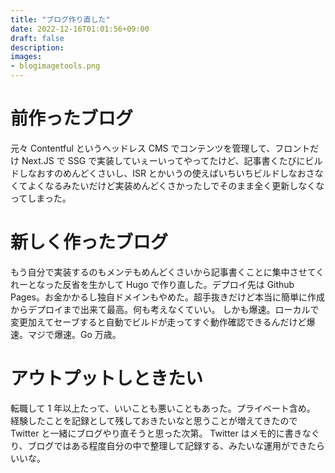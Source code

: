 ```yaml
---
title: "ブログ作り直した"
date: 2022-12-16T01:01:56+09:00
draft: false
description: 
images:
- blogimagetools.png
---
```


# 前作ったブログ

元々 Contentful というヘッドレス CMS でコンテンツを管理して、フロントだけ Next.JS で SSG で実装していぇーいってやってたけど、記事書くたびにビルドしなおすのめんどくさいし、ISR
とかいうの使えばいちいちビルドしなおさなくてよくなるみたいだけど実装めんどくさかったしでそのまま全く更新しなくなってしまった。

# 新しく作ったブログ

もう自分で実装するのもメンテもめんどくさいから記事書くことに集中させてくれーとなった反省を生かして Hugo で作り直した。デプロイ先は Github Pages。お金かかるし独自ドメインもやめた。超手抜きだけど本当に簡単に作成からデプロイまで出来て最高。何も考えなくていい。
しかも爆速。ローカルで変更加えてセーブすると自動でビルドが走ってすぐ動作確認できるんだけど爆速。マジで爆速。Go 万歳。

# アウトプットしときたい

転職して 1 年以上たって、いいことも悪いこともあった。プライベート含め。
経験したことを記録として残しておきたいなと思うことが増えてきたので Twitter と一緒にブログやり直そうと思った次第。
Twitter はメモ的に書きなぐり、ブログではある程度自分の中で整理して記録する、みたいな運用ができたらいいな。
